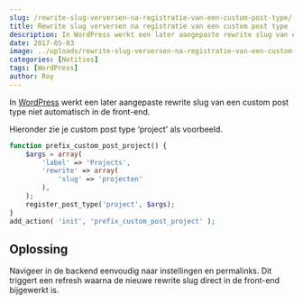 ```yaml
---
slug: /rewrite-slug-verversen-na-registratie-van-een-custom-post-type/
title: Rewrite slug verversen na registratie van een custom post type
description: In WordPress werkt een later aangepaste rewrite slug van een custom post type niet automatisch in...
date: 2017-05-03
image: ../uploads/rewrite-slug-verversen-na-registratie-van-een-custom-post-type.jpg
categories: [Notities]
tags: [WordPress]
author: Roy
---
```


In [WordPress](https://nl.wordpress.com/) werkt een later aangepaste rewrite slug van een custom post type niet automatisch in de front-end.

Hieronder zie je custom post type ‘project’ als voorbeeld.

```php
function prefix_custom_post_project() {
    $args = array(
        'label' => 'Projects',
        'rewrite' => array(
            'slug' => 'projecten'
        ),
    );
    register_post_type('project', $args);
}
add_action( 'init', 'prefix_custom_post_project' );
```

## Oplossing

Navigeer in de backend eenvoudig naar instellingen en permalinks. Dit triggert een refresh waarna de nieuwe rewrite slug direct in de front-end bijgewerkt is.